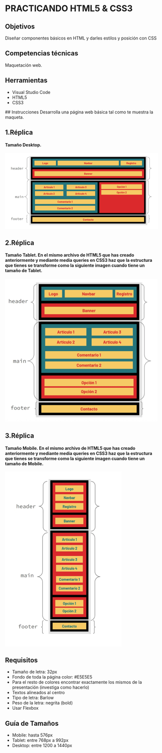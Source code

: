 # PRACTICANDO HTML5 & CSS3 

## Objetivos
Diseñar componentes básicos en HTML y darles estilos y posición con CSS

##  Competencias técnicas
Maquetación web.

##  Herramientas
<ul>
  <li>Visual Studio Code</li>
  <li>HTML5</li>
  <li>CSS3</li>
</ul>
## Instrucciones
Desarrolla una página web básica tal como te muestra la maqueta.

## 1.Réplica 
#### Tamaño Desktop.

![Texto alternativo](img/Desktop.png)
## 2.Réplica 
#### Tamaño Tablet. En el mismo archivo de HTML5 que has creado anteriormente y mediante media queries en CSS3 haz que la estructura que tienes se transforme como la siguiente imagen cuando tiene un tamaño de Tablet.

![Texto alternativo](img/Tablet.png)

## 3.Réplica 
#### Tamaño Mobile. En el mismo archivo de HTML5 que has creado anteriormente y mediante media queries en CSS3 haz que la estructura que tienes se transforme como la siguiente imagen cuando tiene un tamaño de Mobile.

![Texto alternativo](img/Mobile.png)

## Requisitos
- Tamaño de letra: 32px
- Fondo de toda la página color: #E5E5E5
- Para el resto de colores encontrar exactamente los mismos de la presentación (investiga como hacerlo)
- Textos alineados al centro
- Tipo de letra: Barlow
- Peso de la letra: negrita (bold)
- Usar Flexbox

## Guía de Tamaños
<ul>
  <li> Mobile: hasta 576px</li>
  <li> Tablet: entre 768px a 992px</li>
  <li>
 Desktop: entre 1200 a 1440px</li>
</ul>




